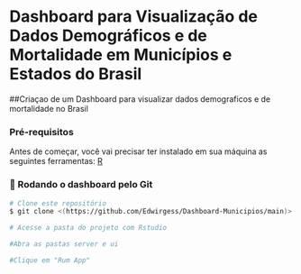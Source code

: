 # Dashboard para Visualização de Dados Demográficos e de Mortalidade em Municípios e Estados do Brasil
##Criaçao de um Dashboard para visualizar dados demograficos e de mortalidade no Brasil

### Pré-requisitos

Antes de começar, você vai precisar ter instalado em sua máquina as seguintes ferramentas:
[R]((https://posit.co/download/rstudio-desktop/)) 

### 🎲 Rodando o dashboard pelo Git

```bash
# Clone este repositório
$ git clone <(https://github.com/Edwirgess/Dashboard-Municipios/main)>

# Acesse a pasta do projeto com Rstudio

#Abra as pastas server e ui

#Clique em "Rum App"
